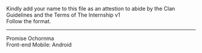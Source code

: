 Kindly add your name to this file as an attestion to abide by the Clan Guidelines and the Terms of The Internship v1
<br/> Follow the format.<br/> 
___
Promise Ochornma <br/>
Front-end Mobile: Android
